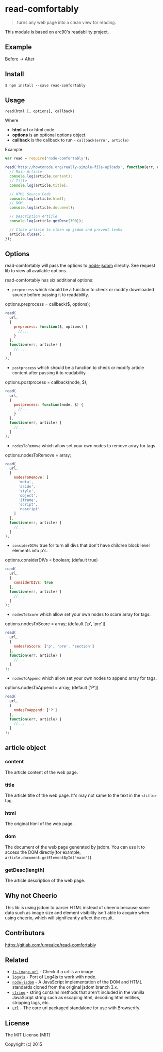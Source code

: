 # read-comfortably

> turns any web page into a clean view for reading.

This module is based on arc90's readability project.

## Example

[Before](https://raw.githubusercontent.com/luin/node-readability/master/examples/before.png) -> [After](https://raw.githubusercontent.com/luin/node-readability/master/examples/after.png)

## Install

```
$ npm install --save read-comfortably
```

## Usage

`read(html [, options], callback)`

Where

  * **html** url or html code.
  * **options** is an optional options object
  * **callback** is the callback to run - `callback(error, article)`

Example
```javascript
var read = require('node-comfortably');

read('http://howtonode.org/really-simple-file-uploads', function(err, article) {
  // Main Article
  console.log(article.content);
  // Title
  console.log(article.title);

  // HTML Source Code
  console.log(article.html);
  // DOM
  console.log(article.document);

  // Description Article
  console.log(article.getDesc(300));

  // Close article to clean up jsdom and prevent leaks
  article.close();
});
```

## Options

read-comfortably will pass the options to [node-jsdom](https://github.com/darrylwest/node-jsdom) directly.
See request lib to view all available options.

read-comfortably has six additional options:

- `preprocess` which should be a function to check or modify downloaded source before passing it to readability.

options.preprocess = callback($, options);
```javascript
read(
  url,
  {
    preprocess: function($, options) {
      //...
    }
  },
  function(err, article) {
    //...
  }
);
```

- `postprocess` which should be a function to check or modify article content after passing it to readability.

options.postprocess = callback(node, $);
```javascript
read(
  url,
  {
    postprocess: function(node, $) {
      //...
    }
  },
  function(err, article) {
    //...
  }
);
```

- `nodesToRemove` which allow set your own nodes to remove array for tags.

options.nodesToRemove = array;
```javascript
read(
  url,
  {
    nodesToRemove: [
      'meta',
      'aside',
      'style',
      'object',
      'iframe',
      'script',
      'noscript'
    ]
  },
  function(err, article) {
    //...
  }
);
```

- `considerDIVs` true for turn all divs that don't have children block level elements into p's.

options.considerDIVs = boolean; (default true)
```javascript
read(
  url,
  {
    considerDIVs: true
  },
  function(err, article) {
    //...
  }
);
```

- `nodesToScore` which allow set your own nodes to score array for tags.

options.nodesToScore = array; (default ['p', 'pre'])
```javascript
read(
  url,
  {
    nodesToScore: ['p', 'pre', 'section']
  },
  function(err, article) {
    //...
  }
);
```

- `nodesToAppend` which allow set your own nodes to append array for tags.

options.nodesToAppend = array; (default ['P'])
```javascript
read(
  url,
  {
    nodesToAppend: ['P']
  },
  function(err, article) {
    //...
  }
);
```

## article object

### content

The article content of the web page.

### title

The article title of the web page. It's may not same to the text in the `<title>` tag.

### html

The original html of the web page.

### dom
The document of the web page generated by jsdom. You can use it to access the DOM directly(for example, `article.document.getElementById('main')`).

### getDesc(length)

The article description of the web page.

## Why not Cheerio

This lib is using jsdom to parser HTML instead of cheerio because some data such as image size and element visibility isn't able to acquire when using cheerio, which will significantly affect the result. 

## Contributors

https://gitlab.com/unrealce/read-comfortably

## Related

- [`is-image-url`](https://www.npmjs.com/package/is-image-url) - Check if a url is an image.
- [`log4js`](https://www.npmjs.com/package/log4js) - Port of Log4js to work with node.
- [`node-jsdom`](https://www.npmjs.com/package/node-jsdom) - A JavaScript implementation of the DOM and HTML standards cloned from the original jsdom branch 3.x.
- [`string`](https://www.npmjs.com/package/string) - string contains methods that aren't included in the vanilla JavaScript string such as escaping html, decoding html entities, stripping tags, etc.
- [`url`](https://www.npmjs.com/package/url) - The core url packaged standalone for use with Browserify.

## License

The MIT License (MIT)

Copyright (c) 2015
